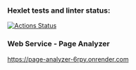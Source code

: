 ### Hexlet tests and linter status:
[![Actions Status](https://github.com/AlexanderPolovykh/python-project-83/actions/workflows/hexlet-check.yml/badge.svg)](https://github.com/AlexanderPolovykh/python-project-83/actions)

### Web Service - Page Analyzer
https://page-analyzer-6rpy.onrender.com
